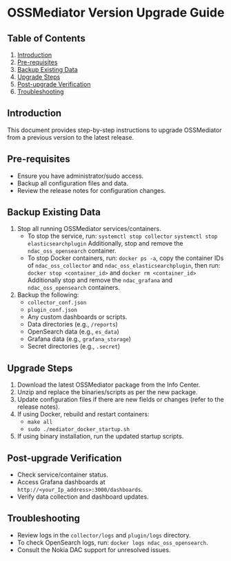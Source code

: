 # OSSMediator Version Upgrade Guide

## Table of Contents
1. [Introduction](#introduction)
2. [Pre-requisites](#pre-requisites)
3. [Backup Existing Data](#backup-existing-data)
4. [Upgrade Steps](#upgrade-steps)
5. [Post-upgrade Verification](#post-upgrade-verification)
6. [Troubleshooting](#troubleshooting)

## Introduction
This document provides step-by-step instructions to upgrade OSSMediator from a previous version to the latest release.

## Pre-requisites
- Ensure you have administrator/sudo access.
- Backup all configuration files and data.
- Review the release notes for configuration changes.

## Backup Existing Data
1. Stop all running OSSMediator services/containers.
   * To stop the service, run:
     `systemctl stop collector`
     `systemctl stop elasticsearchplugin`
     Additionally, stop and remove the `ndac_oss_opensearch` container.
   * To stop Docker containers, run:
     `docker ps -a`, copy the container IDs of `ndac_oss_collector` and `ndac_oss_elasticsearchplugin`, then run: `docker stop <container_id>` and `docker rm <container_id>`
     Additionally stop and remove the `ndac_grafana` and `ndac_oss_opensearch` containers.
2. Backup the following:
    - `collector_conf.json`
    - `plugin_conf.json`
    - Any custom dashboards or scripts.
    - Data directories (e.g., `/reports`)
    - OpenSearch data (e.g., `es_data`)
    - Grafana data (e.g., `grafana_storage`)
    - Secret directories (e.g., `.secret`)

## Upgrade Steps
1. Download the latest OSSMediator package from the Info Center.
2. Unzip and replace the binaries/scripts as per the new package.
3. Update configuration files if there are new fields or changes (refer to the release notes).
4. If using Docker, rebuild and restart containers:
    - `make all`
    - `sudo ./mediator_docker_startup.sh`
5. If using binary installation, run the updated startup scripts.

## Post-upgrade Verification
- Check service/container status.
- Access Grafana dashboards at `http://<your_Ip_address>:3000/dashboards`.
- Verify data collection and dashboard updates.

## Troubleshooting
- Review logs in the `collector/logs` and `plugin/logs` directory.
- To check OpenSearch logs, run: `docker logs ndac_oss_opensearch`.
- Consult the Nokia DAC support for unresolved issues.